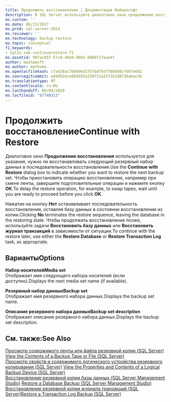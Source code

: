 ```yaml
---
title: Продолжить восстановление | Документация Майкрософт
description: В SQL Server используйте диалоговое окно продолжение восстановления, чтобы указать, нужно ли восстанавливать следующий резервный набор данных.
ms.custom: ''
ms.date: 06/13/2017
ms.prod: sql-server-2014
ms.reviewer: ''
ms.technology: backup-restore
ms.topic: conceptual
f1_keywords:
- sql12.swb.continuerestore.f1
ms.assetid: 987ac05f-57c0-49a9-9903-9889717aae4f
author: mashamsft
ms.author: mathoma
ms.openlocfilehash: c7a438ac7b8696d2f57bdf93ff86030cf607e682
ms.sourcegitcommit: ad4d92dce894592a259721a1571b1d8736abacdb
ms.translationtype: MT
ms.contentlocale: ru-RU
ms.lasthandoff: 08/04/2020
ms.locfileid: "87740313"
---
```

# <a name="continue-with-restore"></a><span data-ttu-id="564bc-103">Продолжить восстановление</span><span class="sxs-lookup"><span data-stu-id="564bc-103">Continue with Restore</span></span>
  <span data-ttu-id="564bc-104">Диалоговое окно **Продолжение восстановления** используется для указания, нужно ли восстанавливать следующий резервный набор данных в последовательности восстановления.</span><span class="sxs-lookup"><span data-stu-id="564bc-104">Use the **Continue with Restore** dialog box to indicate whether you want to restore the next backup set.</span></span> <span data-ttu-id="564bc-105">Чтобы приостановить операцию восстановления, например при смене ленты, завершите подготовительные операции и нажмите кнопку **ОК**.</span><span class="sxs-lookup"><span data-stu-id="564bc-105">To delay the restore operation, for example, to swap tapes, wait until you are ready to proceed before you click **OK**.</span></span>  
  
 <span data-ttu-id="564bc-106">Нажатие на кнопку **Нет** останавливает последовательность восстановления, оставляя базу данных в состоянии восстановления из копии.</span><span class="sxs-lookup"><span data-stu-id="564bc-106">Clicking **No** terminates the restore sequence, leaving the database in the restoring state.</span></span> <span data-ttu-id="564bc-107">Чтобы продолжить восстановление позже, используйте задачи **Восстановить базу данных** или **Восстановить журнал транзакций** в зависимости от ситуации.</span><span class="sxs-lookup"><span data-stu-id="564bc-107">To continue with the restore later, use either the **Restore Database** or **Restore Transaction Log** task, as appropriate.</span></span>  
  
## <a name="options"></a><span data-ttu-id="564bc-108">Варианты</span><span class="sxs-lookup"><span data-stu-id="564bc-108">Options</span></span>  
 <span data-ttu-id="564bc-109">**Набор носителей**</span><span class="sxs-lookup"><span data-stu-id="564bc-109">**Media set**</span></span>  
 <span data-ttu-id="564bc-110">Отображает имя следующего набора носителей (если доступно).</span><span class="sxs-lookup"><span data-stu-id="564bc-110">Displays the next media set name (if available).</span></span>  
  
 <span data-ttu-id="564bc-111">**Резервный набор данных**</span><span class="sxs-lookup"><span data-stu-id="564bc-111">**Backup set**</span></span>  
 <span data-ttu-id="564bc-112">Отображает имя резервного набора данных.</span><span class="sxs-lookup"><span data-stu-id="564bc-112">Displays the backup set name.</span></span>  
  
 <span data-ttu-id="564bc-113">**Описание резервного набора данных**</span><span class="sxs-lookup"><span data-stu-id="564bc-113">**Backup set description**</span></span>  
 <span data-ttu-id="564bc-114">Отображает описание резервного набора данных.</span><span class="sxs-lookup"><span data-stu-id="564bc-114">Displays the backup set description.</span></span>  
  
## <a name="see-also"></a><span data-ttu-id="564bc-115">См. также:</span><span class="sxs-lookup"><span data-stu-id="564bc-115">See Also</span></span>  
 <span data-ttu-id="564bc-116">[Просмотр содержимого ленты или файла резервной копии (SQL Server)](../relational-databases/backup-restore/view-the-contents-of-a-backup-tape-or-file-sql-server.md) </span><span class="sxs-lookup"><span data-stu-id="564bc-116">[View the Contents of a Backup Tape or File &#40;SQL Server&#41;](../relational-databases/backup-restore/view-the-contents-of-a-backup-tape-or-file-sql-server.md) </span></span>  
 <span data-ttu-id="564bc-117">[Просмотр свойств и содержимого логического устройства резервного копирования (SQL Server)](../relational-databases/backup-restore/view-the-properties-and-contents-of-a-logical-backup-device-sql-server.md) </span><span class="sxs-lookup"><span data-stu-id="564bc-117">[View the Properties and Contents of a Logical Backup Device &#40;SQL Server&#41;](../relational-databases/backup-restore/view-the-properties-and-contents-of-a-logical-backup-device-sql-server.md) </span></span>  
 <span data-ttu-id="564bc-118">[Восстановление резервной копии базы данных &#40;SQL Server Management Studio&#41;](../relational-databases/backup-restore/restore-a-database-backup-using-ssms.md) </span><span class="sxs-lookup"><span data-stu-id="564bc-118">[Restore a Database Backup &#40;SQL Server Management Studio&#41;](../relational-databases/backup-restore/restore-a-database-backup-using-ssms.md) </span></span>  
 [<span data-ttu-id="564bc-119">Восстановление резервной копии журнала транзакций (SQL Server)</span><span class="sxs-lookup"><span data-stu-id="564bc-119">Restore a Transaction Log Backup &#40;SQL Server&#41;</span></span>](../relational-databases/backup-restore/restore-a-transaction-log-backup-sql-server.md)  
  
  
